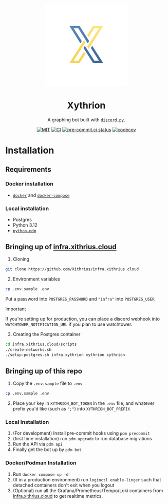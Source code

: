 <div align="center">

<img src="images/icon.png" width=256/>

# Xythrion

A graphing bot built with [`discord.py`](https://github.com/Rapptz/discord.py).

[![MIT][s1]][l1] [![CI][s2]][l2] [![pre-commit.ci status][s3]][l3] [![codecov][s4]][l4]

[s1]: https://img.shields.io/badge/License-MIT-blue.svg
[l1]: https://opensource.org/licenses/MIT
[s2]: https://github.com/Xithrius/Xythrion/actions/workflows/ci.yml/badge.svg
[l2]: https://github.com/Xithrius/Xythrion/actions/workflows/ci.yml
[s3]: https://results.pre-commit.ci/badge/github/Xithrius/Xythrion/main.svg
[l3]: https://results.pre-commit.ci/latest/github/Xithrius/Xythrion/main
[s4]: https://codecov.io/gh/Xithrius/Xythrion/graph/badge.svg?token=J03UIHW314
[l4]: https://codecov.io/gh/Xithrius/Xythrion

</div>

# Installation

## Requirements

### Docker installation

- [`docker`](https://github.com/docker/cli) and [`docker-compose`](https://github.com/docker/compose)

### Local installation

- Postgres
- Python 3.12
- [`python-pdm`](https://github.com/pdm-project/pdm)

## Bringing up of [infra.xithrius.cloud](https://github.com/Xithrius/infra.xithrius.cloud)

1. Cloning

```bash
git clone https://github.com/Xithrius/infra.xithrius.cloud
```

2. Environment variables

```bash
cp .env.sample .env
```

Put a password into `POSTGRES_PASSWORD` and `"infra"` into `POSTGRES_USER`

> [!IMPORTANT]
> If you're setting up for production, you can place a discord webhook into `WATCHTOWER_NOTIFICATION_URL` if you plan to use watchtower.

3. Creating the Postgres container

```bash
cd infra.xithrius.cloud/scripts
./create-networks.sh
./setup-postgres.sh infra xythrion xythrion xythrion
```

## Bringing up of this repo

1. Copy the `.env.sample` file to `.env`

```bash
cp .env.sample .env
```

2. Place your key in `XYTHRION_BOT_TOKEN` in the `.env` file, and whatever prefix you'd like (such as `";"`) into `XYTHRION_BOT_PREFIX`

### Local Installation

1. (For development) Install pre-commit hooks using `pdm precommit`
2. (first time installation) run `pdm upgrade` to run database migrations
3. Run the API via `pdm api`
4. Finally get the bot up by `pdm bot`

### Docker/Podman Installation

1. Run `docker compose up -d`
2. (If in a production environment) run `loginctl enable-linger` such that detached containers don't exit when you logout
3. (Optional) run all the Grafana/Prometheus/Tempo/Loki containers from [infra.xithrius.cloud](https://github.com/Xithrius/infra.xithrius.cloud) to get realtime metrics.
